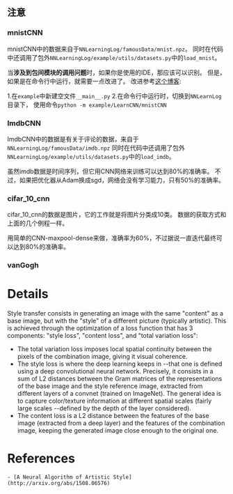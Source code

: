 ## 注意
### mnistCNN
mnistCNN中的数据来自于`NNLearningLog/famousData/mnist.npz`。
同时在代码中还调用了包外`NNLearningLog/example/utils/datasets.py`中的`load_mnist`。

当**涉及到包间模块的调用问题**时，如果你是使用的IDE，那应该可以识别。
但是，如果是在命令行中运行，就需要一点改进了。
改进参考[这个博客](http://blog.csdn.net/luo123n/article/details/49849649):

1.在`example`中新建空文件`__main__.py`
2.在命令行中运行时，切换到`NNLearnLog`目录下，
使用命令`python -m example/LearnCNN/mnistCNN`
### ImdbCNN
ImdbCNN中的数据是有关于评论的数据，来自于`NNLearningLog/famousData/imdb.npz`
同时在代码中还调用了包外`NNLearningLog/example/utils/datasets.py`中的`load_imdb`。

虽然imdb数据是时间序列，但它用CNN网络来训练可以达到80%的准确率。
不过，如果把优化器从Adam换成sgd，网络会没有学习能力，只有50%的准确率。
### cifar_10_cnn
cifar_10_cnn的数据是图片，它的工作就是将图片分类成10类。
数据的获取方式和上面的几个例程一样。

用简单的CNN-maxpool-dense来做，准确率为60%，不过据说一直迭代最终可以达到80%的准确率。
### vanGogh
# Details
Style transfer consists in generating an image
with the same "content" as a base image, but with the
"style" of a different picture (typically artistic).
This is achieved through the optimization of a loss function
that has 3 components: "style loss", "content loss",
and "total variation loss":
- The total variation loss imposes local spatial continuity between
the pixels of the combination image, giving it visual coherence.
- The style loss is where the deep learning keeps in --that one is defined
using a deep convolutional neural network. Precisely, it consists in a sum of
L2 distances between the Gram matrices of the representations of
the base image and the style reference image, extracted from
different layers of a convnet (trained on ImageNet). The general idea
is to capture color/texture information at different spatial
scales (fairly large scales --defined by the depth of the layer considered).
 - The content loss is a L2 distance between the features of the base
image (extracted from a deep layer) and the features of the combination image,
keeping the generated image close enough to the original one.
# References
    - [A Neural Algorithm of Artistic Style](http://arxiv.org/abs/1508.06576)